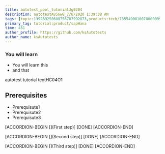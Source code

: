 ```yaml
---
title: autotest_pool_tutorialJg0204
description: autotestA856w8_7/8/2020 1:39:38 AM
tags: [topic:139269250608756787992873,products:tech/73554900100700000996,tutorial:experience/advanced]
primary_tag: tutorial:product/sapHana
time: 451
author_profile: https://github.com/ksAutotests
author_name: ksAutotests
---
```

### You will learn
- You will learn this
- and that

autotest tutorial textHC04O1

## Prerequisites
- Prerequisute1
- Prerequisute2
- Prerequisute3

[ACCORDION-BEGIN [](First step)]
[DONE]
[ACCORDION-END]

[ACCORDION-BEGIN [](Second step)]
[DONE]
[ACCORDION-END]

[ACCORDION-BEGIN [](Third step)]
[DONE]
[ACCORDION-END]

